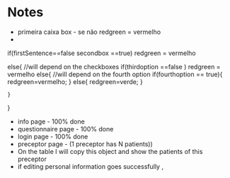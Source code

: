 # Notes

-  primeira caixa box - se não redgreen = vermelho 
  - 

 if(firstSentence==false secondbox ==true) redgreen = vermelho

else{
	//will depend on the checkboxes
	if(thirdoption ==false ) redgreen = vermelho
	else{
		//will depend on the fourth option
		if(fourthoption == true){
			redgreen=vermelho;
		}
		else{
			redgreen=verde;
		}
	
	}
}

- info page - 100% done
- questionnaire page - 100% done
- login page - 100% done
- preceptor page - (1 preceptor has N patients))
- On the table I will copy this object and show the patients of this preceptor
- if editing personal information goes successfully , 